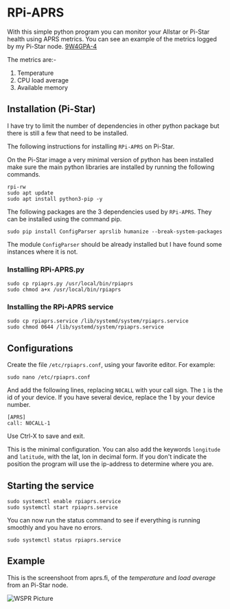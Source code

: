 # RPi-APRS

With this simple python program you can monitor your Allstar or
Pi-Star health using APRS metrics. You can see an example of the
metrics logged by my Pi-Star node. [9W4GPA-4](https://aprs.fi/telemetry/a/9W4GPA-4?range=day)

The metrics are:-
1. Temperature
2. CPU load average
3. Available memory

## Installation (Pi-Star)

I have try to limit the number of dependencies in other python package
but there is still a few that need to be installed.

The following instructions for installing `RPi-APRS` on Pi-Star.

On the Pi-Star image a very minimal version of python has been
installed make sure the main python libraries are installed by running
the following commands.

```
rpi-rw
sudo apt update
sudo apt install python3-pip -y
```

The following packages are the 3 dependencies used by `RPi-APRS`. They
can be installed using the command pip.

```
sudo pip install ConfigParser aprslib humanize --break-system-packages
```

The module `ConfigParser` should be already installed but I have found
some instances where it is not.

### Installing RPi-APRS.py

```
sudo cp rpiaprs.py /usr/local/bin/rpiaprs
sudo chmod a+x /usr/local/bin/rpiaprs
```

### Installing the RPi-APRS service

```
sudo cp rpiaprs.service /lib/systemd/system/rpiaprs.service
sudo chmod 0644 /lib/systemd/system/rpiaprs.service
```

## Configurations

Create the file `/etc/rpiaprs.conf`, using your favorite editor. For example:

```
sudo nano /etc/rpiaprs.conf
```

And add the following lines, replacing `N0CALL` with your call
sign. The `1` is the id of your device. If you have several device,
replace the 1 by your device number.

```
[APRS]
call: N0CALL-1
```

Use Ctrl-X to save and exit.

This is the minimal configuration. You can also add the keywords
`longitude` and `latitude`, with the lat, lon in decimal form. If you
don't indicate the position the program will use the ip-address to
determine where you are.

## Starting the service

```
sudo systemctl enable rpiaprs.service
sudo systemctl start rpiaprs.service
```

You can now run the status command to see if everything is running
smoothly and you have no errors.

```
sudo systemctl status rpiaprs.service
```

## Example

This is the screenshoot from aprs.fi, of the _temperature_ and _load average_ from an Pi-Star node.

![WSPR Picture](misc/Telemetry.png)
